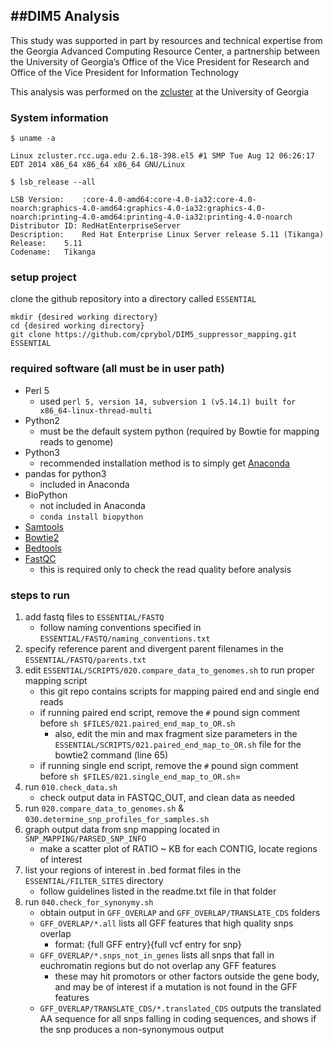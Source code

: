 ##DIM5 Analysis
---

This study was supported in part by resources and technical expertise from the Georgia Advanced Computing Resource Center, a partnership between the University of Georgia’s Office of the Vice President for Research and Office of the Vice President for Information Technology

This analysis was performed on the [zcluster](https://wiki.gacrc.uga.edu/wiki/Systems) at the University of Georgia

### System information

```
$ uname -a

Linux zcluster.rcc.uga.edu 2.6.18-398.el5 #1 SMP Tue Aug 12 06:26:17 EDT 2014 x86_64 x86_64 x86_64 GNU/Linux

$ lsb_release --all

LSB Version:	:core-4.0-amd64:core-4.0-ia32:core-4.0-noarch:graphics-4.0-amd64:graphics-4.0-ia32:graphics-4.0-noarch:printing-4.0-amd64:printing-4.0-ia32:printing-4.0-noarch
Distributor ID:	RedHatEnterpriseServer
Description:	Red Hat Enterprise Linux Server release 5.11 (Tikanga)
Release:	5.11
Codename:	Tikanga
```

### setup project
clone the github repository into a directory called `ESSENTIAL`

```
mkdir {desired working directory}
cd {desired working directory}
git clone https://github.com/cprybol/DIM5_suppressor_mapping.git ESSENTIAL

```

### required software (all must be in user path)
- Perl 5
	- used `perl 5, version 14, subversion 1 (v5.14.1) built for x86_64-linux-thread-multi`
- Python2
	- must be the default system python (required by Bowtie for mapping reads to genome)
- Python3
	- recommended installation method is to simply get [Anaconda](http://continuum.io/downloads#34)
- pandas for python3
	- included in Anaconda
- BioPython
	- not included in Anaconda
	- `conda install biopython`
- [Samtools](http://www.htslib.org/)
- [Bowtie2](http://bowtie-bio.sourceforge.net/bowtie2/index.shtml)
- [Bedtools](http://bedtools.readthedocs.org/en/latest/)
- [FastQC](http://www.bioinformatics.babraham.ac.uk/projects/fastqc/)
	- this is required only to check the read quality before analysis



### steps to run
1. add fastq files to `ESSENTIAL/FASTQ`
	- follow naming conventions specified in `ESSENTIAL/FASTQ/naming_conventions.txt`
2. specify reference parent and divergent parent filenames in the `ESSENTIAL/FASTQ/parents.txt`
3. edit `ESSENTIAL/SCRIPTS/020.compare_data_to_genomes.sh` to run proper mapping script
	- this git repo contains scripts for mapping paired end and single end reads
	- if running paired end script, remove the `#` pound sign comment before `sh $FILES/021.paired_end_map_to_OR.sh`
		- also, edit the min and max fragment size parameters in the `ESSENTIAL/SCRIPTS/021.paired_end_map_to_OR.sh` file for the bowtie2 command (line 65)
	- if running single end script, remove the `#` pound sign comment before `sh $FILES/021.single_end_map_to_OR.sh`=
4. run `010.check_data.sh`
	- check output data in FASTQC_OUT, and clean data as needed
5. run `020.compare_data_to_genomes.sh` & `030.determine_snp_profiles_for_samples.sh`
6. graph output data from snp mapping located in `SNP_MAPPING/PARSED_SNP_INFO`
	- make a scatter plot of RATIO ~ KB for each CONTIG, locate regions of interest
7. list your regions of interest in .bed format files in the `ESSENTIAL/FILTER_SITES` directory
	- follow guidelines listed in the readme.txt file in that folder
8. run `040.check_for_synonymy.sh`
	- obtain output in `GFF_OVERLAP` and `GFF_OVERLAP/TRANSLATE_CDS` folders
	- `GFF_OVERLAP/*.all` lists all GFF features that high quality snps overlap
		- format: {full GFF entry}{full vcf entry for snp}
	- `GFF_OVERLAP/*.snps_not_in_genes` lists all snps that fall in euchromatin regions but do not overlap any GFF features
		- these may hit promotors or other factors outside the gene body, and may be of interest if a mutation is not found in the GFF features
	- `GFF_OVERLAP/TRANSLATE_CDS/*.translated_CDS` outputs the translated AA sequence for all snps falling in coding sequences, and shows if the snp
		produces a non-synonymous output
